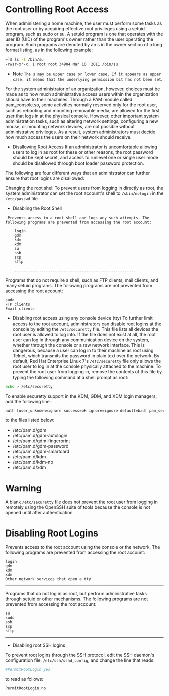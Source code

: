 # Controlling Root Access

When administering a home machine, the user must perform some tasks as the root user or by acquiring effective root privileges using a setuid program, such as sudo or su. A setuid program is one that operates with the user ID (UID) of the program's owner rather than the user operating the program. Such programs are denoted by an s in the owner section of a long format listing, as in the following example: 

```bash
~]$ ls -l /bin/su
-rwsr-xr-x. 1 root root 34904 Mar 10  2011 /bin/su
```
- Note
`The s may be upper case or lower case. If it appears as upper case, it means that the underlying permission bit has not been set`.

For the system administrator of an organization, however, choices must be made as to how much administrative access users within the organization should have to their machines. Through a PAM module called pam_console.so, some activities normally reserved only for the root user, such as rebooting and mounting removable media, are allowed for the first user that logs in at the physical console. However, other important system administration tasks, such as altering network settings, configuring a new mouse, or mounting network devices, are not possible without administrative privileges. As a result, system administrators must decide how much access the users on their network should receive. 

- Disallowing Root Access
If an administrator is uncomfortable allowing users to log in as root for these or other reasons, the root password should be kept secret, and access to runlevel one or single user mode should be disallowed through boot loader password protection.

 The following are four different ways that an administrator can further ensure that root logins are disallowed:

Changing the root shell
    To prevent users from logging in directly as root, the system administrator can set the root account's shell to `/sbin/nologin` in the `/etc/passwd` file. 
    
- Disabling the Root Shell

```
 Prevents access to a root shell and logs any such attempts. The following programs are prevented from accessing the root account:

    login
    gdm
    kdm
    xdm
    su
    ssh
    scp
    sftp 
    
    ------------------------------------------------------
```

Programs that do not require a shell, such as FTP clients, mail clients, and many setuid programs. The following programs are not prevented from accessing the root account:
```
sudo
FTP clients
Email clients 
```

- Disabling root access using any console device (tty)
    To further limit access to the root account, administrators can disable root logins at the console by editing the `/etc/securetty` file. This file lists all devices the root user is allowed to log into. If the file does not exist at all, the root user can log in through any communication device on the system, whether through the console or a raw network interface. This is dangerous, because a user can log in to their machine as root using Telnet, which transmits the password in plain text over the network.
    By default, Red Hat Enterprise Linux 7's `/etc/securetty` file only allows the root user to log in at the console physically attached to the machine. To prevent the root user from logging in, remove the contents of this file by typing the following command at a shell prompt as root: 
    
```bash
echo > /etc/securetty
```

To enable securetty support in the KDM, GDM, and XDM login managers, add the following line: 

```bash
auth [user_unknown=ignore success=ok ignore=ignore default=bad] pam_securetty.so
```
to the files listed below: 

- /etc/pam.d/gdm
- /etc/pam.d/gdm-autologin
- /etc/pam.d/gdm-fingerprint
- /etc/pam.d/gdm-password
- /etc/pam.d/gdm-smartcard
- /etc/pam.d/kdm
- /etc/pam.d/kdm-np
- /etc/pam.d/xdm 
    
    
# Warning
    
A blank `/etc/securetty` file does not prevent the root user from logging in remotely using the OpenSSH suite of tools because the console is not opened until after authentication. 


# Disabling Root Logins


 Prevents access to the root account using the console or the network. The following programs are prevented from accessing the root account:

    login
    gdm
    kdm
    xdm
    Other network services that open a tty 
 
 -------------------------------------------------
 
  Programs that do not log in as root, but perform administrative tasks through setuid or other mechanisms. The following programs are not prevented from accessing the root account:

    su
    sudo
    ssh
    scp
    sftp 
---------------------------------------------------


- Disabling root SSH logins

To prevent root logins through the SSH protocol, edit the SSH daemon's configuration file, `/etc/ssh/sshd_config`, and change the line that reads: 

```bash
#PermitRootLogin yes
```
to read as follows: 

```bash
PermitRootLogin no
```
